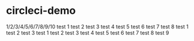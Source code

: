 # circleci-demo


1/2/3/4/5/6/7/8/9/10
test 1
test 2
test 3
test 4
test 5
test 6
test 7
test 8
test 1
test 2
test 3
test 1
test 2
test 3
test 4
test 5
test 6
test 7
test 8
test 9
